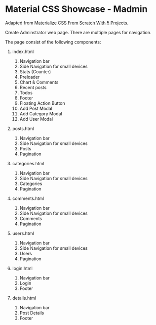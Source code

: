 # Material CSS Showcase - Madmin

Adapted from [Materialize CSS From Scratch With 5 Projects](https://www.safaribooksonline.com/library/view/materialize-css-from/9781789538724/).

Create Adminstrator web page. There are multiple pages for navigation.

The page consist of the following components:

1.  index.html

    1.  Navigation bar
    2.  Side Navigation for small devices
    3.  Stats (Counter)
    4.  Preloader
    5.  Chart & Comments
    6.  Recent posts
    7.  Todos
    8.  Footer
    9.  Floating Action Button
    10. Add Post Modal
    11. Add Category Modal
    12. Add User Modal

1.  posts.html

    1.  Navigation bar
    2.  Side Navigation for small devices
    3.  Posts
    4.  Pagination

1.  categories.html

    1.  Navigation bar
    2.  Side Navigation for small devices
    3.  Categories
    4.  Pagination

1.  comments.html

    1.  Navigation bar
    2.  Side Navigation for small devices
    3.  Comments
    4.  Pagination

1.  users.html

    1.  Navigation bar
    2.  Side Navigation for small devices
    3.  Users
    4.  Pagination

1.  login.html

    1.  Navigation bar
    2.  Login
    3.  Footer

1.  details.html
    1.  Navigation bar
    2.  Post Details
    3.  Footer
